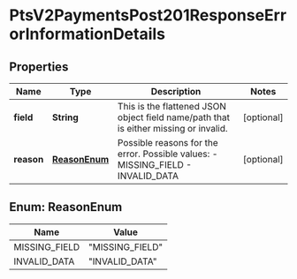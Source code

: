 
# PtsV2PaymentsPost201ResponseErrorInformationDetails

## Properties
Name | Type | Description | Notes
------------ | ------------- | ------------- | -------------
**field** | **String** | This is the flattened JSON object field name/path that is either missing or invalid. |  [optional]
**reason** | [**ReasonEnum**](#ReasonEnum) | Possible reasons for the error.  Possible values:  - MISSING_FIELD  - INVALID_DATA  |  [optional]


<a name="ReasonEnum"></a>
## Enum: ReasonEnum
Name | Value
---- | -----
MISSING_FIELD | &quot;MISSING_FIELD&quot;
INVALID_DATA | &quot;INVALID_DATA&quot;



